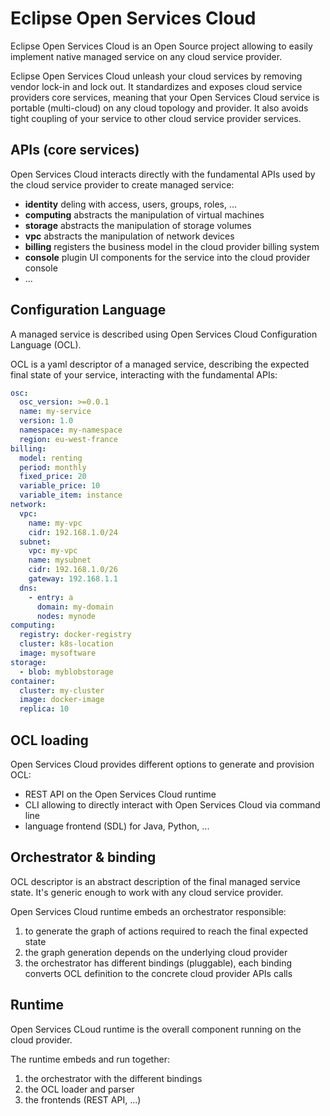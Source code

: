 # Eclipse Open Services Cloud

Eclipse Open Services Cloud is an Open Source project allowing to easily implement native managed service on any cloud service provider.

Eclipse Open Services Cloud unleash your cloud services by removing vendor lock-in and lock out. It standardizes and exposes cloud service providers core services, meaning that your Open Services Cloud service is portable (multi-cloud) on any cloud topology and provider.
It also avoids tight coupling of your service to other cloud service provider services.

## APIs (core services)

Open Services Cloud interacts directly with the fundamental APIs used by the cloud service provider to create managed service:

* **identity** deling with access, users, groups, roles, ...
* **computing** abstracts the manipulation of virtual machines
* **storage** abstracts the manipulation of storage volumes
* **vpc** abstracts the manipulation of network devices
* **billing** registers the business model in the cloud provider billing system
* **console** plugin UI components for the service into the cloud provider console 
* ...

## Configuration Language

A managed service is described using Open Services Cloud Configuration Language (OCL).

OCL is a yaml descriptor of a managed service, describing the expected final state of your service, interacting with the fundamental APIs:

```yaml
osc:
  osc_version: >=0.0.1
  name: my-service
  version: 1.0
  namespace: my-namespace
  region: eu-west-france
billing:
  model: renting
  period: monthly
  fixed_price: 20
  variable_price: 10
  variable_item: instance
network:
  vpc:
    name: my-vpc
    cidr: 192.168.1.0/24
  subnet:
    vpc: my-vpc
    name: mysubnet
    cidr: 192.168.1.0/26
    gateway: 192.168.1.1
  dns:
    - entry: a
      domain: my-domain
      nodes: mynode
computing:
  registry: docker-registry
  cluster: k8s-location
  image: mysoftware
storage:
  - blob: myblobstorage
container:
  cluster: my-cluster
  image: docker-image
  replica: 10
```

## OCL loading

Open Services Cloud provides different options to generate and provision OCL:

* REST API on the Open Services Cloud runtime
* CLI allowing to directly interact with Open Services Cloud via command line
* language frontend (SDL) for Java, Python, ...

## Orchestrator & binding

OCL descriptor is an abstract description of the final managed service state. It's generic enough to work with any cloud service provider.

Open Services Cloud runtime embeds an orchestrator responsible:

1. to generate the graph of actions required to reach the final expected state
2. the graph generation depends on the underlying cloud provider
3. the orchestrator has different bindings (pluggable), each binding converts OCL definition to the concrete cloud provider APIs calls

## Runtime

Open Services CLoud runtime is the overall component running on the cloud provider.

The runtime embeds and run together:

1. the orchestrator with the different bindings
2. the OCL loader and parser
3. the frontends (REST API, ...)
